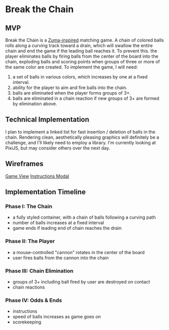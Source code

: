 # Break the Chain #

## MVP ##

Break the Chain is a [Zuma-inspired](https://en.wikipedia.org/wiki/Zuma_(video_game)) matching game.  A chain of colored balls rolls along a curving track toward a drain, which will swallow the entire chain and end the game if the leading ball reaches it.  To prevent this. the player eliminates balls by firing balls from the center of the board into the chain, exploding balls and scoring points when groups of three or more of the same color are created.  To implement the game, I will need:

1. a set of balls in various colors, which increases by one at a fixed interval.
2. ability for the player to aim and fire balls into the chain.
3. balls are eliminated when the player forms groups of 3+.
4. balls are eliminated in a chain reaction if new groups of 3+ are formed by elimination above.

## Technical Implementation ##

I plan to implement a linked list for fast insertion / deletion of balls in the chain.  Rendering clean, aesthetically pleasing graphics will definitely be a challenge, and I'll likely need to employ a library.  I'm currently looking at PixiJS, but may consider others over the next day.

## Wireframes ##

[Game View](game_view.png)
[Instructions Modal](modal.png)

## Implementation Timeline ##

### Phase I: The Chain ###

* a fully styled container, with a chain of balls following a curving path
* number of balls increases at a fixed interval
* game ends if leading end of chain reaches the drain

### Phase II: The Player ###

* a mouse-controlled "cannon" rotates in the center of the board
* user fires balls from the cannon into the chain

### Phase III: Chain Elimination ###

* groups of 3+ including ball fired by user are destroyed on contact
* chain reactions

### Phase IV: Odds & Ends ###

* instructions
* speed of balls increases as game goes on
* scorekeeping

